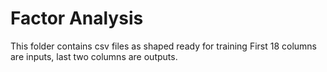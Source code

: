 # Factor Analysis
This folder contains csv files as shaped ready for training
First 18 columns are inputs, last two columns are outputs.
